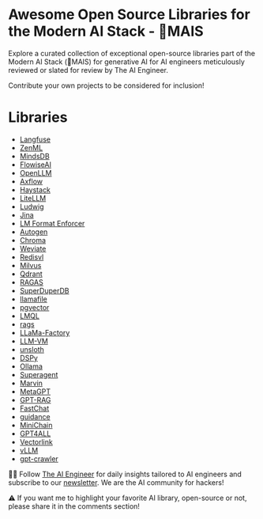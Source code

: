 # Awesome Open Source Libraries for the Modern AI Stack - 🌽MAIS 
Explore a curated collection of exceptional open-source libraries part of the Modern AI Stack (🌽MAIS) for generative AI for AI engineers meticulously reviewed or slated for review by The AI Engineer. 

Contribute your own projects to be considered for inclusion!

# Libraries
* [Langfuse](libraries/langfuse/README.md)
* [ZenML](libraries/zenml/README.md)
* [MindsDB](libraries/mindsdb/README.md)
* [FlowiseAI](libraries/flowiseai/README.md)
* [OpenLLM](libraries/openllm/README.md)
* [Axflow](libraries/axflow/README.md)
* [Haystack](libraries/haystack/README.md)
* [LiteLLM](libraries/litellm/README.md)
* [Ludwig](libraries/ludwig/README.md)
* [Jina](libraries/jina/README.md)
* [LM Format Enforcer](libraries/lmformatenforcer/README.md)
* [Autogen](libraries/autogen/README.md)
* [Chroma](libraries/chroma/README.md)
* [Weviate](libraries/weviate/README.md)
* [Redisvl](libraries/redisvl/README.md)
* [Milvus](libraries/milvus/README.md)
* [Qdrant](libraries/qdrant/README.md)
* [RAGAS](libraries/ragas/README.md)
* [SuperDuperDB](libraries/superduperdb/README.md)
* [llamafile](libraries/llamafile/README.md)
* [pgvector](libraries/pgvector/README.md)
* [LMQL](libraries/lmql/README.md)
* [rags](libraries/rags/README.md)
* [LLaMa-Factory](libraries/llama-factory/README.md)
* [LLM-VM](libraries/llm-vm/README.md)
* [unsloth](libraries/unsloth/README.md)
* [DSPy](libraries/dspy/README.md)
* [Ollama](libraries/ollama/README.md)
* [Superagent](libraries/superagent/README.md)
* [Marvin](libraries/marvin/README.md)
* [MetaGPT](libraries/metagpt/README.md)
* [GPT-RAG](libraries/gpt-rag/README.md)
* [FastChat](libraries/fastchat/README.md)
* [guidance](libraries/guidance/README.md)
* [MiniChain](libraries/minichain/README.md)
* [GPT4ALL](libraries/gpt4all/README.md)
* [Vectorlink](libraries/vectorlink/README.md)
* [vLLM](libraries/vllm/README.md)
* [gpt-crawler](libraries/gpt-crawler/README.md)




🧙🏽 Follow [The AI Engineer](https://www.linkedin.com/company/theaiengineer/) for daily insights tailored to AI engineers and subscribe to our [newsletter](http://theaiengineerco.substack.com). We are the AI community for hackers!

⚠️ If you want me to highlight your favorite AI library, open-source or not, please share it in the comments section!

